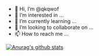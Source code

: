 - 👋 Hi, I’m @qkqwof
- 👀 I’m interested in ...
- 🌱 I’m currently learning ...
- 💞️ I’m looking to collaborate on ...
- 📫 How to reach me ...

[![Anurag's github stats](https://github-readme-stats.vercel.app/api?username=qkqwof)](https://github.com/anuraghazra/github-readme-stats)

<!---
qkqwof/qkqwof is a ✨ special ✨ repository because its `README.md` (this file) appears on your GitHub profile.
You can click the Preview link to take a look at your changes.
--->
